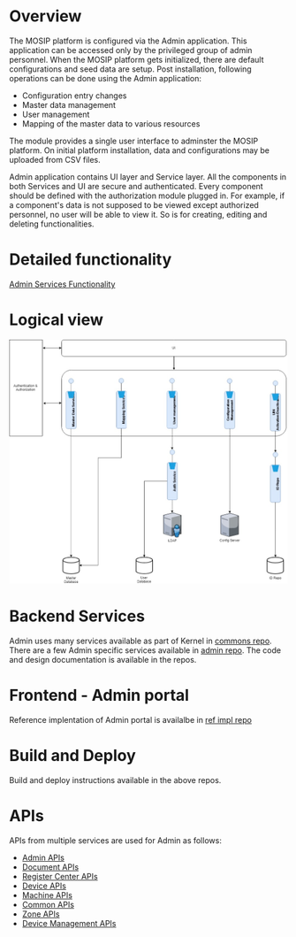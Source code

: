 # Overview 

The MOSIP platform is configured via the Admin application. This application can be accessed only by the privileged group of admin personnel. When the MOSIP platform gets initialized, there are default configurations and seed data are setup. Post installation, following operations can be done using the Admin application:  
* Configuration entry changes 
* Master data management
* User management 
* Mapping of the master data to various resources

The module provides a single user interface to adminster the MOSIP platform.  On initial platform installation, data and configurations may be uploaded from CSV files.  

Admin application contains UI layer and Service layer. All the components in both Services and UI are secure and authenticated. Every component should be defined with the authorization module plugged in. For example, if a component's data is not supposed to be viewed except authorized personnel, no user will be able to view it. So is for creating, editing and deleting functionalities. 

# Detailed functionality

[Admin Services Functionality](Admin-Services-Functionality.md)

# Logical view
![Logical Diagram](_images/admin/admin_logical_diagram.jpg)


# Backend Services 

Admin uses many services available as part of Kernel in [commons repo](https://github.com/mosip/commons).  There are a few Admin specific services available in [admin repo](https://github.com/mosip/admin-services).  The code and design documentation is available in the repos.


# Frontend - Admin portal 

Reference implentation of Admin portal is availalbe in [ref impl repo](https://github.com/mosip/mosip-ref-impl)

# Build and Deploy

Build and deploy instructions available in the above repos.

# APIs

APIs from multiple services are used for Admin as follows:
* [Admin APIs](Admin-APIs.md) 
* [Document APIs](Document-APIs.md)
* [Register Center APIs](Registration-Center-APIs.md)
* [Device APIs](Device-APIs.md)
* [Machine APIs](Machine-APIs.md)
* [Common APIs](Common-APIs.md)
* [Zone APIs](Zone-APIs.md) 
* [Device Management APIs](Device-Management-APIs.md)

